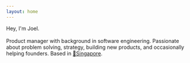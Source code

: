 ```yaml
---
layout: home
---
```

<span>Hey, I'm Joel.</span><br><br>
Product manager with background in software engineering. Passionate about problem solving, strategy, building new products, and occasionally helping founders. Based in <a href="#">📍Singapore</a>.

<!-- Say hi on Twitter [@loverajoel](https://twitter.com/loverajoel) -->